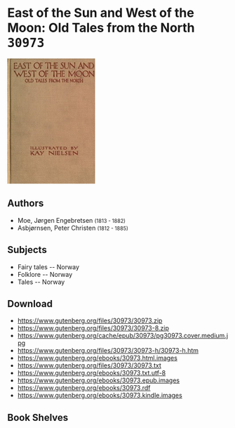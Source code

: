 # East of the Sun and West of the Moon: Old Tales from the North <kbd>30973</kbd>

![](./cover.medium.jpg "")

## Authors


 - Moe, Jørgen Engebretsen <small>(1813 - 1882)</small>
 - Asbjørnsen, Peter Christen <small>(1812 - 1885)</small>

## Subjects


 - Fairy tales -- Norway
 - Folklore -- Norway
 - Tales -- Norway

## Download


 - https://www.gutenberg.org/files/30973/30973.zip
 - https://www.gutenberg.org/files/30973/30973-8.zip
 - https://www.gutenberg.org/cache/epub/30973/pg30973.cover.medium.jpg
 - https://www.gutenberg.org/files/30973/30973-h/30973-h.htm
 - https://www.gutenberg.org/ebooks/30973.html.images
 - https://www.gutenberg.org/files/30973/30973.txt
 - https://www.gutenberg.org/ebooks/30973.txt.utf-8
 - https://www.gutenberg.org/ebooks/30973.epub.images
 - https://www.gutenberg.org/ebooks/30973.rdf
 - https://www.gutenberg.org/ebooks/30973.kindle.images

## Book Shelves


